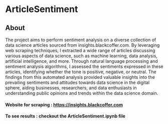 # ArticleSentiment

## About 
The project aims to perform sentiment analysis on a diverse collection of data science articles sourced from insights.blackcoffer.com. By leveraging web scraping techniques, I extracted a wide range of articles discussing various aspects of data science, such as machine learning, data analysis, artificial intelligence, and more. Through natural language processing and sentiment analysis algorithms, I assessed the sentiments expressed in these articles, identifying whether the tone is positive, negative, or neutral. The findings from this automated analysis provided valuable insights into the prevailing sentiments and attitudes towards data science in the digital sphere, aiding businesses, researchers, and data enthusiasts in understanding public opinions and trends within the data science domain.

#### Website for scraping : https://insights.blackcoffer.com
#### To see results :  checkout the ArticleSentiment.ipynb file 
